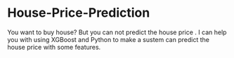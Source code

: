 # House-Price-Prediction
You want to buy house? But you can not predict the house price . I can help you with using XGBoost and Python to make a sustem can predict the house price with some features.
